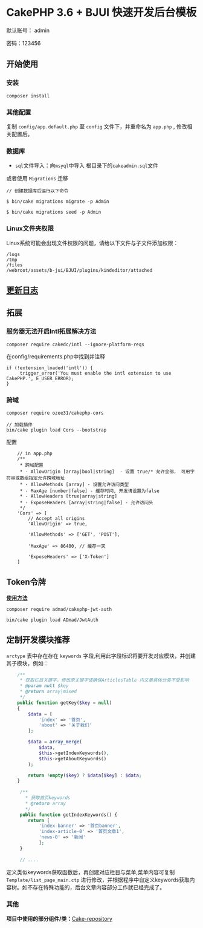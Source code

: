 # CakePHP 3.6 + BJUI 快速开发后台模板

默认账号： admin

密码：123456

## 开始使用

### 安装

````
composer install
````

### 其他配置

复制 ``config/app.default.php`` 至 ``config`` 文件下，并重命名为 ``app.php`` , 修改相关配置后。

### 数据库

- `sql`文件导入：向``msyql``中导入 根目录下的``cakeadmin.sql``文件

 或者使用  `Migrations` 迁移

````
// 创建数据库后运行以下命令

$ bin/cake migrations migrate -p Admin

$ bin/cake migrations seed -p Admin
````


### Linux文件夹权限

Linux系统可能会出现文件权限的问题，请给以下文件与子文件添加权限：
````
/logs
/tmp
/files
/webroot/assets/b-jui/BJUI/plugins/kindeditor/attached
````

## [更新日志](./CHANGELOG.md)


## 拓展

### 服务器无法开启Intl拓展解决方法
````
composer require cakedc/intl --ignore-platform-reqs
````
在config/requirements.php中找到并注释
````
if (!extension_loaded('intl')) {
     trigger_error('You must enable the intl extension to use CakePHP.', E_USER_ERROR);
}
````

### 跨域
````
composer require ozee31/cakephp-cors

// 加载插件
bin/cake plugin load Cors --bootstrap
````
配置
````
    // in app.php
    /**
     * 跨域配置
     * - AllowOrigin [array|bool|string]  - 设置 true/* 允许全部， 可用字符串或数组指定允许跨域地址
     * - AllowMethods [array] - 设置允许访问类型
     * - MaxAge [number|false] - 缓存时间, 开发请设置为false
     * - AllowHeaders [true|array|string]
     * - ExposeHeaders [array|string|false] - 允许访问头
     */
    'Cors' => [
        // Accept all origins
        'AllowOrigin' => true,

        'AllowMethods' => ['GET', 'POST'],

        'MaxAge' => 86400, // 缓存一天

        'ExposeHeaders' => ['X-Token']
    ]
````

## Token令牌
**[使用方法](https://www.jianshu.com/p/762679ea1ff8)**
````
composer require admad/cakephp-jwt-auth

bin/cake plugin load ADmad/JwtAuth
````





## 定制开发模块推荐

``arctype`` 表中存在存在 ``keywords`` 字段,利用此字段标识将要开发对应模块，并创建其子模块，例如：

````php
    /**
     * 获取栏目关键字，修改原关键字请确保ArticlesTable 内文章具体分类不受影响
     * @param null $key
     * @return array|mixed
     */
    public function getKey($key = null)
    {
        $data = [
            'index' => '首页',
            'about' => '关于我们'
        ];

        $data = array_merge(
            $data,
            $this->getIndexKeywords(),
            $this->getAboutKeywords()
        );

        return !empty($key) ? $data[$key] : $data;
    }
    
     /**
       * 获取首页keywords
       * @return array
       */
     public function getIndexKeywords() {
        return [
            'index-banner' => '首页banner',
            'index-article-0' => '首页文章1',
            'news-0' => '新闻'
            ];
     }
     
     // ....

```` 

定义类似keywords获取函数后，再创建对应栏目与菜单,菜单内容可复制``Template/list_page_main.ctp`` 进行修改，并根据程序中自定义keywords获取内容树。如不存在特殊功能的，后台文章内容部分工作就已经完成了。


### 其他
**项目中使用的部分组件/类：**[Cake-repository](https://github.com/JZaaa/Cake-repository)

